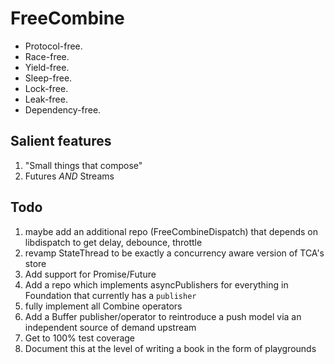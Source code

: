 # FreeCombine

- Protocol-free.
- Race-free.
- Yield-free.
- Sleep-free.
- Lock-free.
- Leak-free.
- Dependency-free.

## Salient features

1. "Small things that compose"
2. Futures _AND_ Streams

## Todo

1. maybe add an additional repo (FreeCombineDispatch) that depends on libdispatch to get delay, debounce, throttle
2. revamp StateThread to be exactly a concurrency aware version of TCA's store
3. Add support for Promise/Future
4. Add a repo which implements asyncPublishers for everything in Foundation that currently has a `publisher`
5. fully implement all Combine operators
6. Add a Buffer publisher/operator to reintroduce a push model via an independent source of demand upstream
7. Get to 100% test coverage
8. Document this at the level of writing a book in the form of playgrounds
